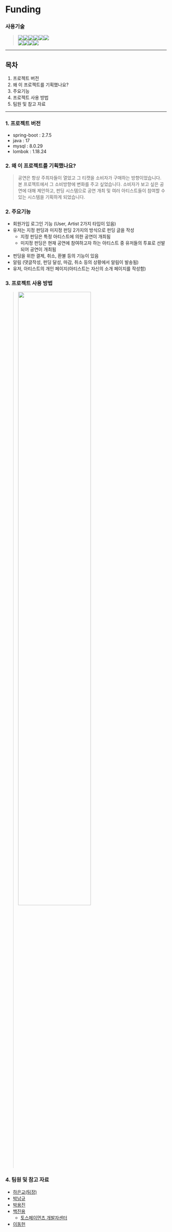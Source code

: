 # Funding

### 사용기술
> <img src="https://img.shields.io/badge/MySQL-4479A1?style=flat&logo=MySQL&logoColor=white"/><img src="https://img.shields.io/badge/JavaScript-F7DF1E?style=flat&logo=JavaScript&logoColor=white"/><img src="https://img.shields.io/badge/JSON-000000?style=flat&logo=JSON&logoColor=white"/><img src="https://img.shields.io/badge/Spring Boot-6DB33F?style=flat&logo=Spring Boot&logoColor=white"/><img src="https://img.shields.io/badge/jQuery-0769AD?style=flat&logo=jQuery&logoColor=white"/><img src="https://img.shields.io/badge/Spring Security-6DB33F?style=flat&logo=Spring Security&logoColor=white"/>  
<img src="https://img.shields.io/badge/Thymeleaf-005F0F?style=flat&logo=Thymeleaf&logoColor=white"/><img src="https://img.shields.io/badge/HTML5-E34F26?style=flat&logo=HTML5&logoColor=white"/><img src="https://img.shields.io/badge/CSS3-1572B6?style=flat&logo=CSS3&logoColor=white"/><img src="https://img.shields.io/badge/GitHub-181717?style=flat&logo=GitHub&logoColor=white"/>


---

## 목차  
1.  프로젝트 버전
2.  왜 이 프로젝트를 기획했나요?
2.  주요기능
3.  프로젝트 사용 방법
4.  팀원 및 참고 자료

---

### 1. 프로젝트 버전
* spring-boot : 2.7.5
* java : 17
* mysql : 8.0.29  
* lombok : 1.18.24

### 2. 왜 이 프로젝트를 기획했나요?
> 공연은 항상 주최자들이 열었고 그 티캣을 소비자가 구매하는 방향이었습니다.
> 본 프로젝트에서 그 소비방향에 변화를 주고 싶었습니다.
> 소비자가 보고 싶은 공연에 대해 제안하고, 펀딩 시스템으로 공연 개최 및 여러 아티스트들이 참여할 수 있는 시스템을 기획하게 되었습니다.

### 2. 주요기능
* 회원가입 로그인 기능 (User, Artist 2가지 타입이 있음)
* 유저는 지정 펀딩과 미지정 펀딩 2가지의 방식으로 펀딩 글을 작성
  * 지정 펀딩은 특정 아티스트에 의한 공연이 개최됨
  * 미지정 펀딩은 현재 공연에 참여하고자 하는 아티스트 중 유저들의 투표로 선발되어 공연이 개최됨
* 펀딩을 위한 결제, 취소, 환불 등의 기능이 있음
* 알림 (댓글작성, 펀딩 달성, 마감, 취소 등의 상황에서 알림이 발송됨)
* 유저, 아티스트의 개인 페이지(아티스트는 자신의 소개 페이지를 작성함)

### 3. 프로젝트 사용 방법
> <img width="70%" src="https://user-images.githubusercontent.com/107646818/207524616-ae92b0a5-6daa-4b21-bc75-d41ca64ae601.jpg"/>

### 4. 팀원 및 참고 자료
* [하은교(팀장)](https://github.com/agyo4720)  
* [박남규](https://github.com/namgooo)  
* [박용진](https://github.com/consr2)  
* [백진용](https://github.com/qor8005)  
  * [토스페이먼츠 개발자센터](https://docs.tosspayments.com/reference)  
* [이동헌](https://github.com/startyuphoney)  

